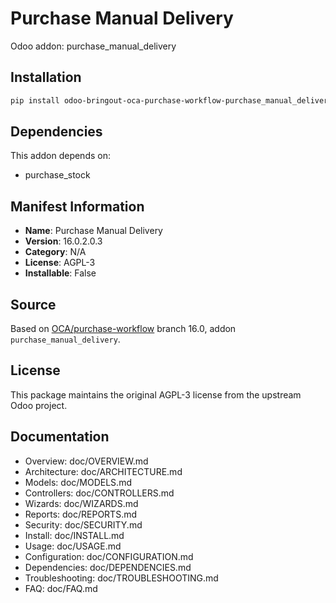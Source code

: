 # Purchase Manual Delivery

Odoo addon: purchase_manual_delivery

## Installation

```bash
pip install odoo-bringout-oca-purchase-workflow-purchase_manual_delivery
```

## Dependencies

This addon depends on:
- purchase_stock

## Manifest Information

- **Name**: Purchase Manual Delivery
- **Version**: 16.0.2.0.3
- **Category**: N/A
- **License**: AGPL-3
- **Installable**: False

## Source

Based on [OCA/purchase-workflow](https://github.com/OCA/purchase-workflow) branch 16.0, addon `purchase_manual_delivery`.

## License

This package maintains the original AGPL-3 license from the upstream Odoo project.

## Documentation

- Overview: doc/OVERVIEW.md
- Architecture: doc/ARCHITECTURE.md
- Models: doc/MODELS.md
- Controllers: doc/CONTROLLERS.md
- Wizards: doc/WIZARDS.md
- Reports: doc/REPORTS.md
- Security: doc/SECURITY.md
- Install: doc/INSTALL.md
- Usage: doc/USAGE.md
- Configuration: doc/CONFIGURATION.md
- Dependencies: doc/DEPENDENCIES.md
- Troubleshooting: doc/TROUBLESHOOTING.md
- FAQ: doc/FAQ.md
